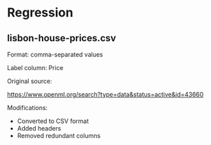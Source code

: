 # Regression

## lisbon-house-prices.csv

Format: comma-separated values

Label column: Price

Original source:

https://www.openml.org/search?type=data&status=active&id=43660

Modifications:

* Converted to CSV format
* Added headers
* Removed redundant columns